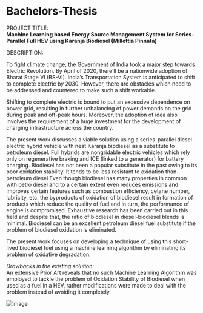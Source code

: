 # Bachelors-Thesis

PROJECT TITLE: <br>
**Machine Learning based Energy Source Management System for Series-Parallel Full HEV using Karanja Biodiesel (Millettia Pinnata)** <br>

DESCRIPTION: <br>

To fight climate change, the Government of India took a major step towards Electric Revolution. By April of 2020, there’ll be a nationwide adoption of Bharat Stage VI (BS-VI). India’s Transportation System is anticipated to shift to complete electric by 2030. However, there are obstacles which need to be addressed and countered to make such a shift workable. <br>

Shifting to complete electric is bound to put an excessive dependence on power grid, resulting in further unbalancing of power demands on the grid during peak and off-peak hours. Moreover, the adoption of idea also involves the requirement of a huge investment for the development of charging infrastructure across the country. <br>

The present work discusses a viable solution using a series-parallel diesel electric hybrid vehicle with neat Karanja biodiesel as a substitute to petroleum diesel. Full hybrids are nongridable electric vehicles which rely only on regenerative braking and ICE (linked to a generator) for battery charging. Biodiesel has not been a popular substitute in the past owing to its poor oxidation stability. It tends to be less resistant to oxidation than petroleum diesel Even though biodiesel has many properties in common with petro diesel and to a certain extent even reduces emissions and improves certain features such as combustion efficiency, cetane number, lubricity, etc. the byproducts of oxidation of biodiesel result in formation of products which reduce the quality of fuel and in turn, the performance of engine is compromised. Exhaustive research has been carried out in this field and despite
that, the ratio of biodiesel in diesel-biodiesel blends is minimal. Biodiesel can be an excellent petroleum diesel fuel substitute if the problem of biodiesel oxidation is eliminated. <br>

The present work focuses on developing a technique of using this short-lived biodiesel fuel using a machine learning algorithm by eliminating its problem of oxidative degradation.

_Drawbacks in the existing solution:_ <br>
An extensive Prior Art reveals that no such Machine Learning Algorithm was employed to tackle the problem of Oxidation Stability of Biodiesel when used as a fuel in a HEV, rather modifications were made to deal with the problem instead of avoiding it completely.

![image](https://user-images.githubusercontent.com/82664344/120449153-d2998600-c3ac-11eb-8b69-fa0306080e77.png)

